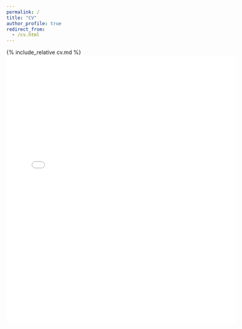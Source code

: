 ```yaml
---
permalink: /
title: "CV"
author_profile: true
redirect_from: 
  - /cv.html
---
```


{% include_relative cv.md %}
<embed src="{{ site.baseurl }}/files/CV_Shiping.pdf" width="600" height="700" type='application/pdf'>